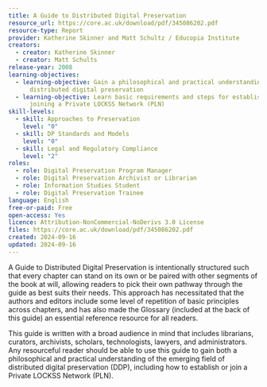 ```yaml
---
title: A Guide to Distributed Digital Preservation
resource_url: https://core.ac.uk/download/pdf/345086202.pdf
resource-type: Report
provider: Katherine Skinner and Matt Schultz / Educopia Institute
creators:
  - creator: Katherine Skinner
  - creator: Matt Schults
release-year: 2008
learning-objectives:
  - learning-objective: Gain a philosophical and practical understanding of
      distributed digital preservation
  - learning-objective: Learn basic requirements and steps for establishing or
      joining a Private LOCKSS Network (PLN)
skill-levels:
  - skill: Approaches to Preservation
    level: "0"
  - skill: DP Standards and Models
    level: "0"
  - skill: Legal and Regulatory Compliance
    level: "2"
roles:
  - role: Digital Preservation Program Manager
  - role: Digital Preservation Archivist or Librarian
  - role: Information Studies Student
  - role: Digital Preservation Trainee
language: English
free-or-paid: Free
open-access: Yes
licence: Attribution-NonCommercial-NoDerivs 3.0 License
files: https://core.ac.uk/download/pdf/345086202.pdf
created: 2024-09-16
updated: 2024-09-16
---
```

A Guide to Distributed Digital Preservation is intentionally structured such that every chapter can stand on its own or be paired with other segments of the book at will, allowing readers to pick their own pathway through the guide as best suits their needs. This approach has necessitated that the authors and editors include some level of repetition of basic principles across chapters, and has also made the Glossary (included at the back of this guide) an essential reference resource for all readers.

This guide is written with a broad audience in mind that includes librarians, curators, archivists, scholars, technologists, lawyers, and administrators. Any resourceful reader should be able to use this guide to gain both a philosophical and practical understanding of the emerging field of distributed digital preservation (DDP), including how to establish or join a Private LOCKSS Network (PLN).
